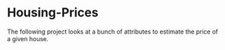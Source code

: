 # Housing-Prices
The following project looks at a bunch of attributes to estimate the price of a given house.
